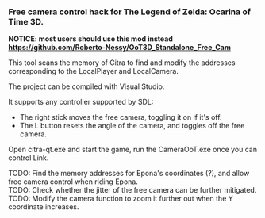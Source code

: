 ### Free camera control hack for The Legend of Zelda: Ocarina of Time 3D.

**NOTICE: most users should use this mod instead https://github.com/Roberto-Nessy/OoT3D_Standalone_Free_Cam**

This tool scans the memory of Citra to find and modify the addresses corresponding to the LocalPlayer and LocalCamera.

The project can be compiled with Visual Studio.

It supports any controller supported by SDL:
- The right stick moves the free camera, toggling it on if it's off.
- The L button resets the angle of the camera, and toggles off the free camera.

Open citra-qt.exe and start the game, run the CameraOoT.exe once you can control Link.

TODO: Find the memory addresses for Epona's coordinates (?), and allow free camera control when riding Epona.  
TODO: Check whether the jitter of the free camera can be further mitigated.  
TODO: Modify the camera function to zoom it further out when the Y coordinate increases.
